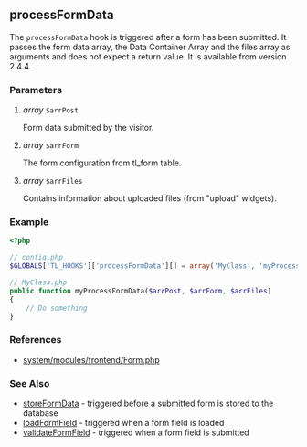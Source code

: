 processFormData
---------------

The `processFormData` hook is triggered after a form has been submitted. It passes the form data array, the Data Container Array and the files array as arguments and does not expect a return value. It is available from version 2.4.4.


### Parameters ###

1. *array* `$arrPost`

	Form data submitted by the visitor.

2. *array* `$arrForm`

	The form configuration from tl_form table.

3. *array* `$arrFiles`

	Contains information about uploaded files (from "upload" widgets).


### Example ###

```php
<?php

// config.php
$GLOBALS['TL_HOOKS']['processFormData'][] = array('MyClass', 'myProcessFormData');

// MyClass.php
public function myProcessFormData($arrPost, $arrForm, $arrFiles)
{
    // Do something
}
```

### References ###

- [system/modules/frontend/Form.php](https://github.com/contao/core/blob/2.11.7/system/modules/frontend/Form.php#L461)


### See Also ###

- [storeFormData](storeFormData.md) - triggered before a submitted form is stored to the database
- [loadFormField](loadFormField.md) - triggered when a form field is loaded
- [validateFormField](validateFormField.md) - triggered when a form field is submitted
